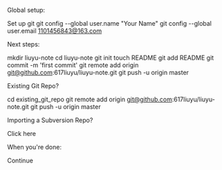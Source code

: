 Global setup:

 Set up git
  git config --global user.name "Your Name"
  git config --global user.email 1101456843@163.com


Next steps:

  mkdir liuyu-note
  cd liuyu-note
  git init
  touch README
  git add README
  git commit -m 'first commit'
  git remote add origin git@github.com:617liuyu/liuyu-note.git
  git push -u origin master

Existing Git Repo?

  cd existing_git_repo
  git remote add origin git@github.com:617liuyu/liuyu-note.git
  git push -u origin master


Importing a Subversion Repo?

  Click here


When you're done:

  Continue


